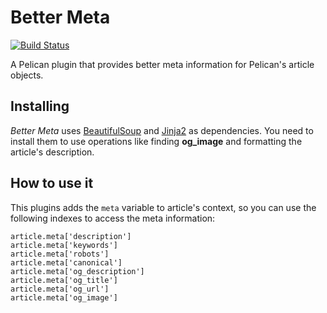 Better Meta
===========

[![Build Status](https://travis-ci.org/kplaube/better_meta.svg?branch=master)](https://travis-ci.org/kplaube/better_meta)

A Pelican plugin that provides better meta information for Pelican's article objects.

Installing
----------

*Better Meta* uses [BeautifulSoup][] and [Jinja2][] as dependencies. You need to install them to use operations like finding **og_image** and formatting the article's description.

How to use it
-------------

This plugins adds the ``meta`` variable to article's context, so you can use the following indexes to access the meta information:

    article.meta['description']
    article.meta['keywords']
    article.meta['robots']
    article.meta['canonical']
    article.meta['og_description']
    article.meta['og_title']
    article.meta['og_url']
    article.meta['og_image']


  [BeautifulSoup]: http://www.crummy.com/software/BeautifulSoup/ "A Python library designed for quick turnaround projects like screen-scraping"
  [Jinja2]: http://jinja.pocoo.org/docs/ "Jinja2 is a modern and designer friendly templating language for Python"
